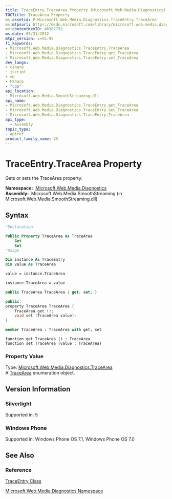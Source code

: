 ```yaml
---
title: TraceEntry.TraceArea Property (Microsoft.Web.Media.Diagnostics)
TOCTitle: TraceArea Property
ms:assetid: P:Microsoft.Web.Media.Diagnostics.TraceEntry.TraceArea
ms:mtpsurl: https://msdn.microsoft.com/library/microsoft.web.media.diagnostics.traceentry.tracearea(v=VS.95)
ms:contentKeyID: 46307732
ms.date: 05/31/2012
mtps_version: v=VS.95
f1_keywords:
- Microsoft.Web.Media.Diagnostics.TraceEntry.TraceArea
- Microsoft.Web.Media.Diagnostics.TraceEntry.get_TraceArea
- Microsoft.Web.Media.Diagnostics.TraceEntry.set_TraceArea
dev_langs:
- csharp
- jscript
- vb
- FSharp
- "cpp"
api_location:
- Microsoft.Web.Media.SmoothStreaming.dll
api_name:
- Microsoft.Web.Media.Diagnostics.TraceEntry.get_TraceArea
- Microsoft.Web.Media.Diagnostics.TraceEntry.set_TraceArea
- Microsoft.Web.Media.Diagnostics.TraceEntry.TraceArea
api_type:
  - Assembly
topic_type:
- apiref
product_family_name: VS
---
```


# TraceEntry.TraceArea Property

Gets or sets the TraceArea property.

**Namespace:**  [Microsoft.Web.Media.Diagnostics](microsoft-web-media-diagnostics-namespace_1.md)  
**Assembly:**  Microsoft.Web.Media.SmoothStreaming (in Microsoft.Web.Media.SmoothStreaming.dll)

## Syntax

```vb
'Declaration

Public Property TraceArea As TraceArea
    Get
    Set
'Usage

Dim instance As TraceEntry
Dim value As TraceArea

value = instance.TraceArea

instance.TraceArea = value
```

```csharp
public TraceArea TraceArea { get; set; }
```

```cpp
public:
property TraceArea TraceArea {
    TraceArea get ();
    void set (TraceArea value);
}
```

``` fsharp
member TraceArea : TraceArea with get, set
```

```jscript
function get TraceArea () : TraceArea
function set TraceArea (value : TraceArea)
```

### Property Value

Type: [Microsoft.Web.Media.Diagnostics.TraceArea](tracearea-enumeration-microsoft-web-media-diagnostics_1.md)  
A [TraceArea](tracearea-enumeration-microsoft-web-media-diagnostics_1.md) enumeration object.

## Version Information

### Silverlight

Supported in: 5  

### Windows Phone

Supported in: Windows Phone OS 7.1, Windows Phone OS 7.0  

## See Also

### Reference

[TraceEntry Class](traceentry-class-microsoft-web-media-diagnostics_1.md)

[Microsoft.Web.Media.Diagnostics Namespace](microsoft-web-media-diagnostics-namespace_1.md)

